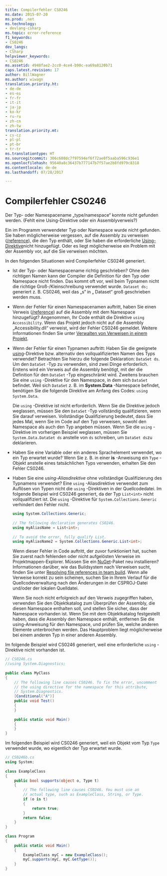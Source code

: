 ```yaml
---
title: Compilerfehler CS0246
ms.date: 2015-07-20
ms.prod: .net
ms.technology:
- devlang-csharp
ms.topic: error-reference
f1_keywords:
- CS0246
dev_langs:
- CSharp
helpviewer_keywords:
- CS0246
ms.assetid: 4948fae2-2cc0-4ce4-b98c-ea69a8120b71
caps.latest.revision: 17
author: BillWagner
ms.author: wiwagn
translation.priority.ht:
- de-de
- es-es
- fr-fr
- it-it
- ja-jp
- ko-kr
- ru-ru
- zh-cn
- zh-tw
translation.priority.mt:
- cs-cz
- pl-pl
- pt-br
- tr-tr
ms.translationtype: HT
ms.sourcegitcommit: 306c608dc7f97594ef6f72ae0f5aaba596c936e1
ms.openlocfilehash: 95640a8c36437b777147b7f57ae2b8fd979c8318
ms.contentlocale: de-de
ms.lasthandoff: 07/28/2017

---
```

# <a name="compiler-error-cs0246"></a>Compilerfehler CS0246
Der Typ- oder Namespacename „type/namespace“ konnte nicht gefunden werden. (Fehlt eine Using-Direktive oder ein Assemblyverweis?)  
  
 Ein im Programm verwendeter Typ oder Namespace wurde nicht gefunden. Sie haben möglicherweise vergessen, auf die Assembly zu verweisen ([/reference](../../../csharp/language-reference/compiler-options/reference-compiler-option.md)), die den Typ enthält, oder Sie haben die erforderliche [Using-Direktive](../../../csharp/language-reference/keywords/using-directive.md)nicht hinzugefügt.  Oder es liegt möglicherweise ein Problem mit der Assembly vor, auf die Sie verweisen möchten.  
  
 In den folgenden Situationen wird Compilerfehler CS0246 generiert.  
  
-   Ist der Typ- oder Namespacename richtig geschrieben? Ohne den richtigen Namen kann der Compiler die Definition für den Typ oder Namespace nicht finden. Das kommt oft vor, weil beim Typnamen nicht die richtige Groß-/Kleinschreibung verwendet wurde. `Dataset ds;` generiert z. B. CS0246, weil das „s“ in „ Dataset“ groß geschrieben werden muss.  
  
-   Wenn der Fehler für einen Namespacenamen auftritt, haben Sie einen Verweis ([/reference](../../../csharp/language-reference/compiler-options/reference-compiler-option.md)) auf die Assembly mit dem Namespace hinzugefügt? Angenommen, Ihr Code enthält die Direktive `using Accessibility`. Wenn das Projekt jedoch nicht auf die Assembly „Accessibility.dll“ verweist, wird der Fehler CS0246 gemeldet. Weitere Informationen finden Sie unter [Verwalten von Verweisen in einem Projekt](/visualstudio/ide/managing-references-in-a-project).  
  
-   Wenn der Fehler für einen Typnamen auftritt: Haben Sie die geeignete [using](../../../csharp/language-reference/keywords/using.md)-Direktive bzw. alternativ den vollqualifizierten Namen des Typs verwendet? Betrachten Sie hierzu die folgende Deklaration: `DataSet ds`. Um den `DataSet` -Typ zu verwenden, sind zwei Dinge erforderlich. Erstens wird ein Verweis auf die Assembly benötigt, mit der die Definition für den `DataSet` -Typ eingeschränkt wird. Zweitens brauchen Sie eine `using` -Direktive für den Namespace, in dem sich `DataSet` befindet. Weil sich `DataSet` z. B. im **System.Data** -Namespace befindet, benötigen Sie die folgende Direktive am Anfang des Codes: `using System.Data`.  
  
     Die `using` -Direktive ist nicht erforderlich. Wenn Sie die Direktive jedoch weglassen, müssen Sie den `DataSet` -Typ vollständig qualifizieren, wenn Sie darauf verweisen. Vollständige Qualifizierung bedeutet, dass Sie jedes Mal, wenn Sie im Code auf den Typ verweisen, sowohl den Namespace als auch den Typ angeben müssen. Wenn Sie die `using` -Direktive im vorherigen Beispiel weglassen, müssen Sie `System.Data.DataSet ds` anstelle von `ds` schreiben, um `DataSet ds`zu deklarieren.  
  
-   Haben Sie eine Variable oder ein anderes Sprachelement verwendet, wo ein Typ erwartet wurde? Wenn Sie z. B. in einer **is** -Anweisung ein `Type` -Objekt anstelle eines tatsächlichen Typs verwenden, erhalten Sie den Fehler CS0246.  
  
-   Haben Sie eine *using-Aliasdirektive* ohne vollständige Qualifizierung des Typnamens verwendet? Eine `using` -Aliasdirektive verwendet zum Auflösen von Typen nicht die `using` -Direktiven in der Quellcodedatei. Im folgende Beispiel wird CS0246 generiert, da der Typ `List<int>` nicht vollqualifiziert ist. Die `using` -Direktive für `System.Collections.Generic` verhindert den Fehler nicht.  
  
    ```csharp  
    using System.Collections.Generic;  
  
    // The following declaration generates CS0246.  
    using myAliasName = List<int>;   
  
    // To avoid the error, fully qualify List.  
    using myAliasName2 = System.Collections.Generic.List<int>;  
    ```  
  
     Wenn dieser Fehler in Code auftritt, der zuvor funktioniert hat, suchen Sie zuerst nach fehlenden oder nicht aufgelösten Verweise im Projektmappen-Explorer. Müssen Sie ein [NuGet](https://www.nuget.org/)-Paket neu installieren? Informationen darüber, wie das Buildsystem nach Verweisen sucht, finden Sie unter [Resolving file references in team build](http://blogs.msdn.com/b/manishagarwal/archive/2005/09/28/474769.aspx). Wenn alle Verweise korrekt zu sein scheinen, suchen Sie in Ihrem Verlauf für die Quellcodeverwaltung nach den Änderungen in der CSPROJ-Datei und/oder der lokalen Quelldatei.  
  
     Wenn Sie noch nicht erfolgreich auf den Verweis zugegriffen haben, verwenden Sie den Objektkatalog zum Überprüfen der Assembly, die diesen Namespace enthalten soll, und stellen Sie sicher, dass der Namespace vorhanden ist. Wenn Sie mit dem Objektkatalog festgestellt haben, dass die Assembly den Namespace enthält, entfernen Sie die using-Anweisung für den Namespace, und prüfen Sie, welche anderen Elemente unterbrochen werden. Das Hauptproblem liegt möglicherweise bei einem anderen Typ in einer anderen Assembly.  
  
 Im folgende Beispiel wird CS0246 generiert, weil eine erforderliche `using` -Direktive nicht vorhanden ist.  
  
```csharp  
// CS0246.cs  
//using System.Diagnostics;  
  
public class MyClass  
{  
    // The following line causes CS0246. To fix the error, uncomment  
    // the using directive for the namespace for this attribute,  
    // System.Diagnostics.  
    [Conditional("A")]  
    public void Test()  
    {  
    }  
  
    public static void Main()  
    {  
    }  
}  
```  
  
 Im folgenden Beispiel wird CS0246 generiert, weil ein Objekt vom Typ `Type` verwendet wurde, wo eigentlich der Typ erwartet wurde.  
  
```csharp  
// CS0246b.cs  
using System;  
  
class ExampleClass  
{  
    public bool supports(object o, Type t)  
    {  
        // The following line causes CS0246. You must use an  
        // actual type, such as ExampleClass, String, or Type.  
        if (o is t)  
        {  
            return true;  
        }  
        return false;  
    }  
}  
  
class Program  
{  
    public static void Main()  
    {  
        ExampleClass myC = new ExampleClass();  
        myC.supports(myC, myC.GetType());  
    }  
}  
```

